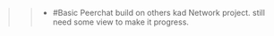 >>* #Basic Peerchat build on others kad Network project.
>>  still need some view to make it progress.
